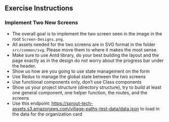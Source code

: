 ## Exercise Instructions

### Implement Two New Screens
- The overall goal is to implement the two screen seen in the image in the root `Screen-Designs.png`.
- All assets needed for the two screens are in SVG format in the folder `src/common/svg`. Please move them to where it makes the most sense.
- Make sure to use Antd library, do your best building the layout and the page exactly as in the design do not worry about the progress bar under the header.
- Show us how are you going to use state management on the form
- Use Redux to manage the global state between the two screens
- Use functional components only, don’t use Class components
- Show us your project structure (directory structure), try to build at least one general component, one helper function, the routes, and the screens
- Use this endpoint: https://sprout-tech-assets.s3.amazonaws.com/village-paths-test-data/data.json to load in the data for the organization card
  
